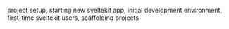 project setup, starting new sveltekit app, initial development environment, first-time sveltekit users, scaffolding projects